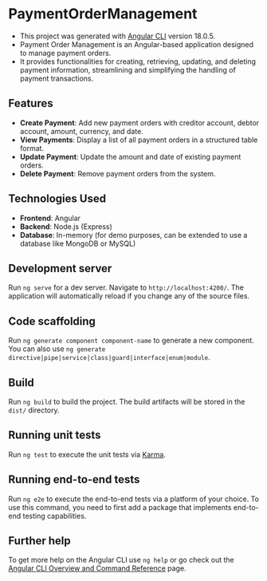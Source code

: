 # PaymentOrderManagement

- This project was generated with [Angular CLI](https://github.com/angular/angular-cli) version 18.0.5.
- Payment Order Management is an Angular-based application designed to manage payment orders.
- It provides functionalities for creating, retrieving, updating, and deleting payment information, streamlining and simplifying the handling of payment transactions.

## Features

- **Create Payment**: Add new payment orders with creditor account, debtor account, amount, currency, and date.
- **View Payments**: Display a list of all payment orders in a structured table format.
- **Update Payment**: Update the amount and date of existing payment orders.
- **Delete Payment**: Remove payment orders from the system.

## Technologies Used

- **Frontend**: Angular
- **Backend**: Node.js (Express)
- **Database**: In-memory (for demo purposes, can be extended to use a database like MongoDB or MySQL)


## Development server

Run `ng serve` for a dev server. Navigate to `http://localhost:4200/`. The application will automatically reload if you change any of the source files.

## Code scaffolding

Run `ng generate component component-name` to generate a new component. You can also use `ng generate directive|pipe|service|class|guard|interface|enum|module`.

## Build

Run `ng build` to build the project. The build artifacts will be stored in the `dist/` directory.

## Running unit tests

Run `ng test` to execute the unit tests via [Karma](https://karma-runner.github.io).

## Running end-to-end tests

Run `ng e2e` to execute the end-to-end tests via a platform of your choice. To use this command, you need to first add a package that implements end-to-end testing capabilities.

## Further help

To get more help on the Angular CLI use `ng help` or go check out the [Angular CLI Overview and Command Reference](https://angular.dev/tools/cli) page.

